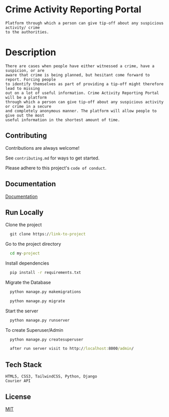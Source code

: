 
# Crime Activity Reporting Portal

	Platform through which a person can give tip-off about any suspicious activity/ crime
    to the authorities.

# Description
    There are cases when people have either witnessed a crime, have a suspicion, or are 
    aware that crime is being planned, but hesitant come forward to report. Forcing people 
    to identify themselves as part of providing a tip-off might therefore lead to missing 
    out on a lot of useful information. Crime Activity Reporting Portal will be a platform 
    through which a person can give tip-off about any suspicious activity or crime in a secure
    and completely anonymous manner. The platform will allow people to give out the most 
    useful information in the shortest amount of time. 
## Contributing

Contributions are always welcome!

See `contributing.md` for ways to get started.

Please adhere to this project's `code of conduct`.


## Documentation

[Documentation](https://linktodocumentation)


## Run Locally

Clone the project

```cmd
  git clone https://link-to-project
```

Go to the project directory

```cmd
  cd my-project
```

Install dependencies

```cmd
  pip install -r requirements.txt
```
Migrate the Database

```cmd
  python manage.py makemigrations
```
```cmd
  python manage.py migrate
```
Start the server

```cmd
  python manage.py runserver
```

To create Superuser/Admin 
```cmd
  python manage.py createsuperuser
```
```cmd
  after run server visit to http://localhost:8000/admin/
```
## Tech Stack

```
HTML5, CSS3, TailwindCSS, Python, Django
Courier API
```

## License
[MIT](https://github.com/Kunalp02/Crime_Reporting_Portal/blob/7bd466e67c9704d01cef970731e86dc8637ae9cb/LICENSE)

